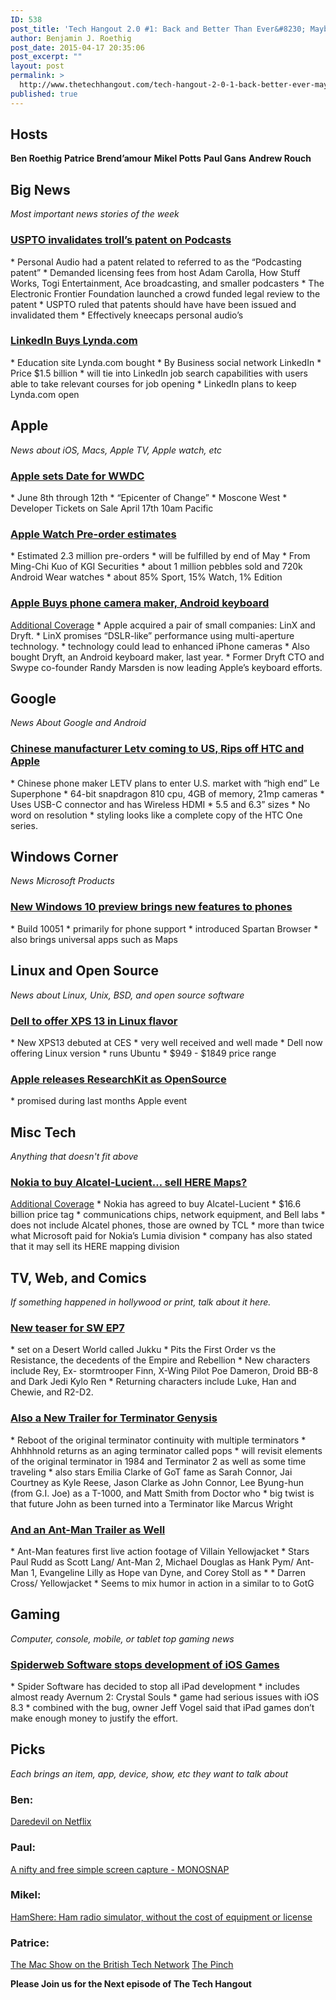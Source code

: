 ```yaml
---
ID: 538
post_title: 'Tech Hangout 2.0 #1: Back and Better Than Ever&#8230; Maybe'
author: Benjamin J. Roethig
post_date: 2015-04-17 20:35:06
post_excerpt: ""
layout: post
permalink: >
  http://www.thetechhangout.com/tech-hangout-2-0-1-back-better-ever-maybe/
published: true
---
```

<h2>Hosts</h2>
<strong>Ben Roethig</strong>
<strong>Patrice Brend’amour</strong>
<strong>Mikel Potts</strong>
<strong>Paul Gans</strong>
<strong>Andrew Rouch  </strong>

<h2>Big News</h2>
<em>Most important news stories of the week</em>

<h3><a href="http://www.loopinsight.com/2015/04/13/new-ruling-major-blow-to-podcast-patent-troll/">USPTO invalidates troll’s patent on Podcasts</a></h3>
* Personal Audio had a patent related to referred to as the “Podcasting patent”
* Demanded licensing fees from host Adam Carolla, How Stuff Works, Togi Entertainment, Ace broadcasting, and smaller podcasters
* The Electronic Frontier Foundation launched a  crowd funded legal review to the patent
* USPTO ruled that patents should have have been issued and invalidated them
* Effectively kneecaps personal audio’s  

<h3><a href="http://techcrunch.com/2015/04/09/linkedin-to-buy-online-education-site-lynda-com-for-1-5-billion/#.eyijuv:Xm1I">LinkedIn Buys Lynda.com</a></h3>
* Education site Lynda.com bought
* By Business social network LinkedIn
* Price $1.5 billion
* will tie into LinkedIn job search capabilities with users able to take relevant courses for job opening
* LinkedIn plans to keep Lynda.com open

<h2>Apple</h2>
<em>News about iOS, Macs, Apple TV, Apple watch, etc</em>

<h3><a href="http://www.engadget.com/2015/04/14/apple-wwdc-2015/">Apple sets Date for WWDC</a></h3>
* June 8th through 12th
* “Epicenter of Change”
* Moscone West
* Developer Tickets on Sale April 17th 10am Pacific

<h3><a href="http://www.theverge.com/2015/4/16/8398579/apple-watch-sales-estimates">Apple Watch Pre-order estimates</a></h3>
* Estimated 2.3 million pre-orders
* will be fulfilled by end of May
* From Ming-Chi Kuo of KGI Securities
* about 1 million pebbles sold and 720k Android Wear watches
* about 85% Sport, 15% Watch, 1% Edition

<h3><a href="http://petapixel.com/2015/04/14/apple-acquires-linx-a-camera-maker-that-promises-dslr-performance-in-phones/`">Apple Buys phone camera maker, Android keyboard</a></h3>
<a href="http://techcrunch.com/2015/04/08/apple-quietly-bought-dryft-a-keyboard-app/">Additional Coverage</a>
* Apple acquired a pair of small companies: LinX and Dryft.
* LinX promises “DSLR-like” performance using multi-aperture technology.
* technology could lead to enhanced iPhone cameras
* Also bought Dryft, an Android keyboard maker, last year.  
* Former Dryft CTO and Swype co-founder Randy Marsden is now leading Apple’s keyboard efforts.

<h2>Google</h2>
<em>News About Google and Android </em>

<h3><a href="http://www.androidcentral.com/china-based-letv-enter-us-market-2015-android-based-le-superphone">Chinese manufacturer Letv coming to US, Rips off HTC and Apple</a></h3>
* Chinese phone maker LETV plans to enter U.S. market with “high end”  Le Superphone
* 64-bit snapdragon 810 cpu, 4GB of memory, 21mp cameras
* Uses USB-C connector and has Wireless HDMI
* 5.5 and 6.3” sizes
* No word on resolution
* styling looks like a complete copy of the HTC One series.

<h2>Windows Corner</h2>
<em>News Microsoft Products</em>

<h3><a href="http://techcrunch.com/2015/04/10/microsoft-drops-a-new-windows-10-build-bringing-the-love-to-lots-more-phones/">New Windows 10 preview brings new features to phones</a></h3>
* Build 10051
* primarily for phone support
* introduced Spartan Browser
* also brings universal apps such as Maps

<h2>Linux and Open Source</h2>
<em>News about Linux, Unix, BSD, and open source software</em>

<h3><a href="http://www.engadget.com/2015/04/14/dell-xps-13-developer-edition/">Dell to offer XPS 13 in Linux flavor</a></h3>
* New XPS13 debuted at CES
* very well received and well made
* Dell now offering Linux version
* runs Ubuntu
* $949 - $1849 price range

<h3><a href="https://github.com/researchkit">Apple releases ResearchKit as OpenSource</a></h3>
* promised during last months Apple event

<h2>Misc Tech</h2>
<em>Anything that doesn't fit above</em>

<h3><a href="http://www.engadget.com/2015/04/15/nokia-just-bought-alcatel-lucent-for-16-6-billion/">Nokia to buy Alcatel-Lucient… sell HERE Maps?</a></h3>
<a href="http://techcrunch.com/2015/04/14/nokia-here-review/">Additional Coverage</a>
* Nokia has agreed to buy Alcatel-Lucient
* $16.6 billion price tag
* communications chips, network equipment, and Bell labs
* does not include Alcatel phones, those are owned by TCL
* more than twice what Microsoft paid for Nokia’s Lumia division
* company has also stated that it may sell its HERE mapping division

<h2>TV, Web, and Comics</h2>
<em>If something happened in hollywood or print, talk about it here.</em>

<h3><a href="http://geekslife.com/star-wars-the-force-awakens-teaser-trailer-2/">New teaser for SW EP7</a></h3>
* set on a Desert World called Jukku
* Pits the First Order vs the Resistance, the decedents of the Empire and Rebellion
* New characters include Rey, Ex- stormtrooper Finn, X-Wing Pilot Poe Dameron, Droid BB-8 and Dark Jedi Kylo Ren
* Returning characters include Luke, Han and Chewie, and R2-D2.

<h3><a href="http://geekslife.com/terminator-genisys-trailer-2-looks-awesome/">Also a New Trailer for Terminator Genysis</a></h3>
* Reboot of the original terminator continuity with multiple terminators
* Ahhhhnold returns as an aging terminator called pops
* will revisit elements of the original terminator in 1984 and Terminator 2 as well as some time traveling
* also stars Emilia Clarke of GoT fame as Sarah Connor, Jai Courtney as Kyle Reese, Jason Clarke as John Connor, Lee Byung-hun (from G.I. Joe) as a T-1000, and Matt Smith from Doctor who
* big twist is that future John as been turned into a Terminator like Marcus Wright

<h3><a href="http://geekslife.com/marvels-ant-man-first-trailer/">And an Ant-Man Trailer as Well</a></h3>
* Ant-Man features first live action footage of Villain Yellowjacket
* Stars Paul Rudd as Scott Lang/ Ant-Man 2, Michael Douglas as Hank Pym/ Ant-Man 1, Evangeline Lilly as Hope van Dyne, and Corey Stoll as * * Darren Cross/ Yellowjacket
* Seems to mix humor in action in a similar to to GotG

<h2>Gaming</h2>
<em>Computer, console, mobile, or tablet top gaming news</em>

<h3><a href="http://toucharcade.com/2015/04/16/avernum-2-crystal-souls-for-ipad-cancelled/">Spiderweb Software stops development of iOS Games</a></h3>
* Spider Software has decided to stop all iPad development
* includes almost ready Avernum 2: Crystal Souls
* game had serious issues with iOS 8.3
* combined with the bug, owner Jeff Vogel said that iPad games don’t make enough money to justify the effort.

<h2>Picks</h2>
<em>Each brings an item, app, device, show, etc they want to talk about</em>

<h3>Ben:</h3>
<a href="www.netflix.com/WiMovie/80018294">Daredevil on Netflix</a>

<h3>Paul:</h3>
<a href="https://monosnap.com/welcome">A nifty and free simple screen capture - MONOSNAP</a>

<h3>Mikel:</h3>
<a href="https://itunes.apple.com/us/app/hamsphere/id571596475?mt=8">HamShere: Ham radio simulator, without the cost of equipment or license</a>

<h3>Patrice:</h3>
<a href="http://www.britishtechnetwork.com/category/mac">The Mac Show on the British Tech Network</a>
<a href="http://www.britishtechnetwork.com/category/vip">The Pinch</a>

<strong>Please Join us for the Next episode of The Tech Hangout</strong>